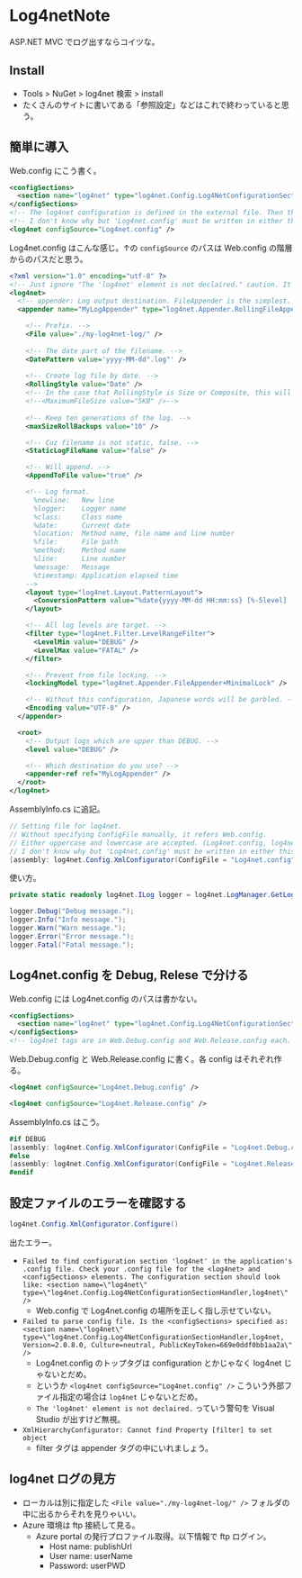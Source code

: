Log4netNote
===

ASP.NET MVC でログ出すならコイツな。

## Install

- Tools > NuGet > log4net 検索 > install
- たくさんのサイトに書いてある「参照設定」などはこれで終わっていると思う。

## 簡単に導入

Web.config にこう書く。

```xml
<configSections>
  <section name="log4net" type="log4net.Config.Log4NetConfigurationSectionHandler,log4net"/>
</configSections>
<!-- The log4net configuration is defined in the external file. Then the top tag of log4net.config must be '<log4net>'. -->
<!-- I don't know why but 'Log4net.config' must be written in either this Web.config and AssemblyInfo.cs. WHY? -->
<log4net configSource="Log4net.config" />
```

Log4net.config はこんな感じ。↑の `configSource` のパスは Web.config の階層からのパスだと思う。

```xml
<?xml version="1.0" encoding="utf-8" ?>
<!-- Just ignore "The 'log4net' element is not declaired." caution. It's meaningless. -->
<log4net>
  <!-- appender: Log output destination. FileAppender is the simplest. -->
  <appender name="MyLogAppender" type="log4net.Appender.RollingFileAppender">

    <!-- Prefix. -->
    <File value="./my-log4net-log/" />
      
    <!-- The date part of the filename. -->
    <DatePattern value='yyyy-MM-dd".log"' />
      
    <!-- Create log file by date. -->
    <RollingStyle value="Date" />
    <!-- In the case that RollingStyle is Size or Composite, this will work. -->
    <!--<MaximumFileSize value="5KB" />-->
      
    <!-- Keep ten generations of the log. -->
    <maxSizeRollBackups value="10" />

    <!-- Cuz filename is not static, false. -->
    <StaticLogFileName value="false" />

    <!-- Will append. -->
    <AppendToFile value="true" />

    <!-- Log format.
      %newline:   New line
      %logger:    Logger name
      %class:     Class name
      %date:      Current date
      %location:  Method name, file name and line number
      %file:      File path
      %method:    Method name
      %line:      Line number
      %message:   Message
      %timestamp: Application elapsed time
    -->
    <layout type="log4net.Layout.PatternLayout">
      <ConversionPattern value="%date{yyyy-MM-dd HH:mm:ss} [%-5level] (method:%method) - %message%newline" />
    </layout>

    <!-- All log levels are target. -->
    <filter type="log4net.Filter.LevelRangeFilter">
      <LevelMin value="DEBUG" />
      <LevelMax value="FATAL" />
    </filter>

    <!-- Prevent from file locking. -->
    <lockingModel type="log4net.Appender.FileAppender+MinimalLock" />

    <!-- Without this configuration, Japanese words will be garbled. -->
    <Encoding value="UTF-8" />
  </appender>

  <root>
    <!-- Output logs which are upper than DEBUG. -->
    <level value="DEBUG" />

    <!-- Which destination do you use? -->
    <appender-ref ref="MyLogAppender" />
  </root>
</log4net>
```

AssemblyInfo.cs に追記。

```csharp
// Setting file for log4net.
// Without specifying ConfigFile manually, it refers Web.config.
// Either uppercase and lowercase are accepted. (Log4net.config, log4net.config)
// I don't know why but 'Log4net.config' must be written in either this AssemblyInfo.cs and Web.config. WHY?
[assembly: log4net.Config.XmlConfigurator(ConfigFile = "Log4net.config", Watch = true)]
```

使い方。

```csharp
private static readonly log4net.ILog logger = log4net.LogManager.GetLogger("SampleLogger");
```

```csharp
logger.Debug("Debug message.");
logger.Info("Info message.");
logger.Warn("Warn message.");
logger.Error("Error message.");
logger.Fatal("Fatal message.");
```

## Log4net.config を Debug, Relese で分ける

Web.config には Log4net.config のパスは書かない。

```xml
<configSections>
  <section name="log4net" type="log4net.Config.Log4NetConfigurationSectionHandler,log4net"/>
</configSections>
<!-- log4net tags are in Web.Debug.config and Web.Release.config each. -->
```

Web.Debug.config と Web.Release.config に書く。各 config はそれぞれ作る。

```xml
<log4net configSource="Log4net.Debug.config" />
```

```xml
<log4net configSource="Log4net.Release.config" />
```

AssemblyInfo.cs はこう。

```csharp
#if DEBUG
[assembly: log4net.Config.XmlConfigurator(ConfigFile = "Log4net.Debug.config", Watch = true)]
#else
[assembly: log4net.Config.XmlConfigurator(ConfigFile = "Log4net.Release.config", Watch = true)]
#endif
```

## 設定ファイルのエラーを確認する

```csharp
log4net.Config.XmlConfigurator.Configure()
```

出たエラー。

- `Failed to find configuration section 'log4net' in the application's .config file. Check your .config file for the <log4net> and <configSections> elements. The configuration section should look like: <section name=\"log4net\" type=\"log4net.Config.Log4NetConfigurationSectionHandler,log4net\" />`
    - Web.config で Log4net.config の場所を正しく指し示せていない。
- `Failed to parse config file. Is the <configSections> specified as: <section name=\"log4net\" type=\"log4net.Config.Log4NetConfigurationSectionHandler,log4net, Version=2.0.8.0, Culture=neutral, PublicKeyToken=669e0ddf0bb1aa2a\" />`
    - Log4net.config のトップタグは configuration とかじゃなく log4net じゃないとだめ。
    - というか `<log4net configSource="Log4net.config" />` こういう外部ファイル指定の場合は `log4net` じゃないとだめ。
    - `The 'log4net' element is not declaired.` っていう警句を Visual Studio が出すけど無視。
- `XmlHierarchyConfigurator: Cannot find Property [filter] to set object`
    - filter タグは appender タグの中にいれましょう。

## log4net ログの見方

- ローカルは別に指定した `<File value="./my-log4net-log/" />` フォルダの中に出るからそれを見りゃいい。
- Azure 環境は ftp 接続して見る。
    - Azure portal の発行プロファイル取得。以下情報で ftp ログイン。
        - Host name: publishUrl
        - User name: userName
        - Password: userPWD
